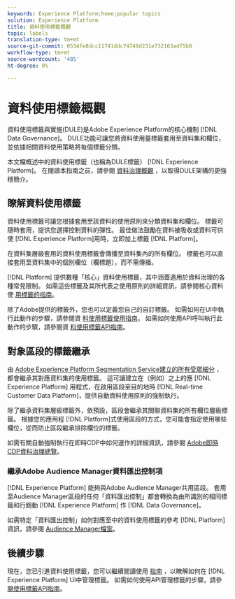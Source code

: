 ```yaml
---
keywords: Experience Platform;home;popular topics
solution: Experience Platform
title: 資料使用標籤概觀
topic: labels
translation-type: tm+mt
source-git-commit: 0534fe8dcc11741ddc74749d231e732163adf5b0
workflow-type: tm+mt
source-wordcount: '485'
ht-degree: 0%

---
```



# 資料使用標籤概觀

資料使用標籤與實施(DULE)是Adobe Experience Platform的核心機制 [!DNL Data Governance]。 DULE功能可讓您將資料使用量標籤套用至資料集和欄位，並依據相關資料使用策略將每個標籤分類。

本文檔概述中的資料使用標籤（也稱為DULE標籤） [!DNL Experience Platform]。 在閱讀本指南之前，請參閱 [資料治理概觀](../home.md) ，以取得DULE架構的更強穩簡介。

## 瞭解資料使用標籤

資料使用標籤可讓您根據套用至該資料的使用原則來分類資料集和欄位。 標籤可隨時套用，提供您選擇控制資料的彈性。 最佳做法鼓勵在資料被吸收或資料可供使 [!DNL Experience Platform]用時，立即加上標籤 [!DNL Platform]。

在資料集層級套用的資料使用標籤會傳播至資料集內的所有欄位。 標籤也可以直接套用至資料集中的個別欄位（欄標題），而不需傳播。

[!DNL Platform] 提供數種「核心」資料使用標籤，其中涵蓋適用於資料治理的各種常見限制。 如需這些標籤及其所代表之使用原則的詳細資訊，請參閱核心資料使 [用標籤的指南](reference.md)。

除了Adobe提供的標籤外，您也可以定義您自己的自訂標籤。 如需如何在UI中執行此動作的步驟，請參閱資 [料使用標籤使用指南](./user-guide.md)。 如需如何使用API呼叫執行此動作的步驟，請參閱資 [料使用標籤API指南](./api.md)。

## 對象區段的標籤繼承

由 [Adobe Experience Platform Segmentation Service建立的所有受眾細分](../../segmentation/home.md) ，都會繼承其對應資料集的使用標籤。 這可讓建立在（例如）之上的應 [!DNL Experience Platform] 用程式，在啟用區段至目的地時 [!DNL Real-time Customer Data Platform]，提供自動資料使用原則的強制執行。

除了繼承資料集層級標籤外，依預設，區段會繼承其關聯資料集的所有欄位層級標籤。 根據您的應用程 [!DNL Platform]式使用區段的方式，您可能會指定使用哪些欄位，從而防止區段繼承排除欄位的標籤。

如需有關自動強制執行在即時CDP中如何運作的詳細資訊，請參閱 [Adobe即時CDP資料治理總覽](../../rtcdp/privacy/data-governance-overview.md#enforce-data-usage-compliance)。

### 繼承Adobe Audience Manager資料匯出控制項

[!DNL Experience Platform] 能夠與Adobe Audience Manager共用區段。 套用至Audience Manager區段的任何「資料匯出控制」都會轉換為由所識別的相同標籤和行銷動 [!DNL Experience Platform] 作 [!DNL Data Governance]。

如需特定「資料匯出控制」如何對應至中的資料使用標籤的參考 [!DNL Platform]資訊，請參閱 [Audience Manager檔案](https://docs.adobe.com/content/help/en/audience-manager/user-guide/implementation-integration-guides/integration-experience-platform/aam-aep-audience-sharing.html#aam-data-export-control-in-aep)。


## 後續步驟

現在，您已引進資料使用標籤，您可以繼續閱讀使用 [指南](user-guide.md) ，以瞭解如何在 [!DNL Experience Platform] UI中管理標籤。 如需如何使用API管理標籤的步驟，請參 [閱使用標籤API指南](./api.md)。